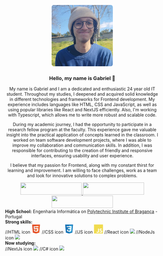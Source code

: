 <div align="center">
      <img src="WhatsApp Image 2021-09-28 at 21.23.41.jpeg.jpg" alt="Profile Photo" width="200px" style="border-radius: 10px; border: 3px solid white;"> <br>
      <h3> Hello, my name is Gabriel 👋</h3>
      <p> My name is Gabriel and I am a dedicated and enthusiastic 24 year old IT student. Throughout my studies, I deepened and acquired solid knowledge in different technologies and frameworks for Frontend development. My experience includes languages ​​like HTML, CSS and JavaScript, as well as using popular libraries like React and NextJS efficiently. Also, I'm working with Typescript, which allows me to write more robust and scalable code.

During my academic journey, I had the opportunity to participate in a research fellow program at the faculty. This experience gave me valuable insight into the practical application of concepts learned in the classroom. I worked on team software development projects, where I was able to improve my collaboration and communication skills. In addition, I was responsible for contributing to the creation of friendly and responsive interfaces, ensuring usability and user experience.

I believe that my passion for Frontend, along with my constant thirst for learning and improvement. I am willing to face challenges, work as a team and look for innovative solutions to complex problems. </p>
</div>
<div align="center">
        <a href="https://instagram.com/gabrielol113" target="_blank"><img src="https://img.shields.io/badge/-Instagram-%23E4405F?style=for-the-badge&logo=instagram&logoColor=white" target="_blank" width="200px" height="40px">
        </a>
 	  <a href="https://www.twitch.tv/tixolee" target="_blank"><img                                              src="https://img.shields.io/badge/Twitch-9146FF?style=for-the-badge&logo=twitch&logoColor=white" target="_blank"                    width="200px" height="40px">
        </a>
        <a href="https://www.linkedin.com/in/gabriel-teixeira-3049a3154/" target="_blank"><img                                            src="https://img.shields.io/badge/-LinkedIn-%230077B5?style=for-the-     badge&logo=linkedin&logoColor=white"                  target="_blank"   width="200px" height="40px">
        </a> 
    
 </div>
  <strong>High School:</strong>
 Engenharia Informática on <a href="http://portal3.ipb.pt/index.php/pt/ipb">Polytechnic Institute of  Bragança</a> - Portugal <br>
  <strong>Strong skills:</strong>
 <div>
       //HTML icon
     <img src="https://raw.githubusercontent.com/devicons/devicon/master/icons/html5/html5-original.svg" width=30px height="30px">
       //CSS icon
     <img src="https://raw.githubusercontent.com/devicons/devicon/master/icons/css3/css3-original.svg" width=30px height="30px">
       //JS icon
     <img src="https://raw.githubusercontent.com/devicons/devicon/master/icons/javascript/javascript-plain.svg" width=30px height="30px">
       //React icon
      <img src="https://cdn.jsdelivr.net/gh/devicons/devicon/icons/react/react-original.svg"  width=30px;/>  
       //NodeJs icon
      <img src="https://cdn.jsdelivr.net/gh/devicons/devicon/icons/nodejs/nodejs-original.svg" width=30px;> 
 </div>
  <strong>Now studying:</strong> <br>
      
  <div> 
        //NextJs icon
     <img src="https://cdn.jsdelivr.net/gh/devicons/devicon/icons/nextjs/nextjs-original.svg" />  
        //C# icon
     <img src="https://cdn.jsdelivr.net/gh/devicons/devicon/icons/csharp/csharp-original.svg" />
 </div>
